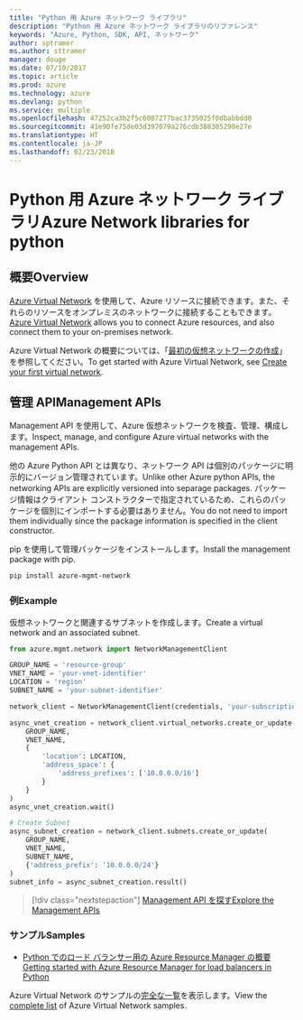 ```yaml
---
title: "Python 用 Azure ネットワーク ライブラリ"
description: "Python 用 Azure ネットワーク ライブラリのリファレンス"
keywords: "Azure, Python, SDK, API, ネットワーク"
author: sptramer
ms.author: sttramer
manager: douge
ms.date: 07/10/2017
ms.topic: article
ms.prod: azure
ms.technology: azure
ms.devlang: python
ms.service: multiple
ms.openlocfilehash: 47252ca3b2f5c6087277bac3735025f0dbabbdd8
ms.sourcegitcommit: 41e90fe75de03d397079a276cdb388305290e27e
ms.translationtype: HT
ms.contentlocale: ja-JP
ms.lasthandoff: 02/23/2018
---
```

# <a name="azure-network-libraries-for-python"></a><span data-ttu-id="341fd-104">Python 用 Azure ネットワーク ライブラリ</span><span class="sxs-lookup"><span data-stu-id="341fd-104">Azure Network libraries for python</span></span>

## <a name="overview"></a><span data-ttu-id="341fd-105">概要</span><span class="sxs-lookup"><span data-stu-id="341fd-105">Overview</span></span>

<span data-ttu-id="341fd-106">[Azure Virtual Network](/azure/virtual-network/virtual-networks-overview) を使用して、Azure リソースに接続できます。また、それらのリソースをオンプレミスのネットワークに接続することもできます。</span><span class="sxs-lookup"><span data-stu-id="341fd-106">[Azure Virtual Network](/azure/virtual-network/virtual-networks-overview) allows you to connect Azure resources, and also connect them to your on-premises network.</span></span>

<span data-ttu-id="341fd-107">Azure Virtual Network の概要については、「[最初の仮想ネットワークの作成](/azure/virtual-network/virtual-network-get-started-vnet-subnet)」を参照してください。</span><span class="sxs-lookup"><span data-stu-id="341fd-107">To get started with Azure Virtual Network, see [Create your first virtual network](/azure/virtual-network/virtual-network-get-started-vnet-subnet).</span></span>

## <a name="management-apis"></a><span data-ttu-id="341fd-108">管理 API</span><span class="sxs-lookup"><span data-stu-id="341fd-108">Management APIs</span></span>

<span data-ttu-id="341fd-109">Management API を使用して、Azure 仮想ネットワークを検査、管理、構成します。</span><span class="sxs-lookup"><span data-stu-id="341fd-109">Inspect, manage, and configure Azure virtual networks with the management APIs.</span></span>

<span data-ttu-id="341fd-110">他の Azure Python API とは異なり、ネットワーク API は個別のパッケージに明示的にバージョン管理されています。</span><span class="sxs-lookup"><span data-stu-id="341fd-110">Unlike other Azure python APIs, the networking APIs are explicitly versioned into separage packages.</span></span> <span data-ttu-id="341fd-111">パッケージ情報はクライアント コンストラクターで指定されているため、これらのパッケージを個別にインポートする必要はありません。</span><span class="sxs-lookup"><span data-stu-id="341fd-111">You do not need to import them individually since the package information is specified in the client constructor.</span></span>

<span data-ttu-id="341fd-112">pip を使用して管理パッケージをインストールします。</span><span class="sxs-lookup"><span data-stu-id="341fd-112">Install the management package with pip.</span></span>

```bash
pip install azure-mgmt-network
```

### <a name="example"></a><span data-ttu-id="341fd-113">例</span><span class="sxs-lookup"><span data-stu-id="341fd-113">Example</span></span>

<span data-ttu-id="341fd-114">仮想ネットワークと関連するサブネットを作成します。</span><span class="sxs-lookup"><span data-stu-id="341fd-114">Create a virtual network and an associated subnet.</span></span>

```python
from azure.mgmt.network import NetworkManagementClient

GROUP_NAME = 'resource-group'
VNET_NAME = 'your-vnet-identifier'
LOCATION = 'region'
SUBNET_NAME = 'your-subnet-identifier'

network_client = NetworkManagementClient(credentials, 'your-subscription-id')

async_vnet_creation = network_client.virtual_networks.create_or_update(
    GROUP_NAME,
    VNET_NAME,
    {
        'location': LOCATION,
        'address_space': {
            'address_prefixes': ['10.0.0.0/16']
        }
    }
)
async_vnet_creation.wait()

# Create Subnet
async_subnet_creation = network_client.subnets.create_or_update(
    GROUP_NAME,
    VNET_NAME,
    SUBNET_NAME,
    {'address_prefix': '10.0.0.0/24'}
)
subnet_info = async_subnet_creation.result()
```

> [!div class="nextstepaction"]
> [<span data-ttu-id="341fd-115">Management API を探す</span><span class="sxs-lookup"><span data-stu-id="341fd-115">Explore the Management APIs</span></span>](/python/api/overview/azure/network/management)

### <a name="samples"></a><span data-ttu-id="341fd-116">サンプル</span><span class="sxs-lookup"><span data-stu-id="341fd-116">Samples</span></span>

* [<span data-ttu-id="341fd-117">Python でのロード バランサー用の Azure Resource Manager の概要</span><span class="sxs-lookup"><span data-stu-id="341fd-117">Getting started with Azure Resource Manager for load balancers in Python</span></span>](https://azure.microsoft.com/en-us/resources/samples/network-python-manage-loadbalancer/)

<span data-ttu-id="341fd-118">Azure Virtual Network のサンプルの[完全な一覧](https://azure.microsoft.com/en-us/resources/samples/?platform=python&term=virtual%20network)を表示します。</span><span class="sxs-lookup"><span data-stu-id="341fd-118">View the [complete list](https://azure.microsoft.com/en-us/resources/samples/?platform=python&term=virtual%20network) of Azure Virtual Network samples.</span></span>
